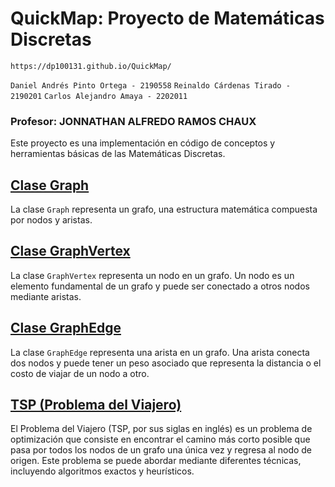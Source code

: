 # QuickMap: Proyecto de Matemáticas Discretas

`https://dp100131.github.io/QuickMap/`

`Daniel Andrés Pinto Ortega - 2190558`
`Reinaldo Cárdenas Tirado - 2190201`
`Carlos Alejandro Amaya - 2202011`

### Profesor: JONNATHAN ALFREDO RAMOS CHAUX

Este proyecto es una implementación en código de conceptos y herramientas básicas de las Matemáticas Discretas.

## [Clase Graph](https://github.com/Dp100131/QuickMap/blob/main/JS/GrafoPOO/Graph.js)

La clase `Graph` representa un grafo, una estructura matemática compuesta por nodos y aristas.

## [Clase GraphVertex](https://github.com/Dp100131/QuickMap/blob/main/JS/GrafoPOO/GraphVertex.js )

La clase `GraphVertex` representa un nodo en un grafo. Un nodo es un elemento fundamental de un grafo y puede ser conectado a otros nodos mediante aristas.

## [Clase GraphEdge](https://github.com/Dp100131/QuickMap/blob/main/JS/GrafoPOO/GraphEdge.js )

La clase `GraphEdge` representa una arista en un grafo. Una arista conecta dos nodos y puede tener un peso asociado que representa la distancia o el costo de viajar de un nodo a otro.

## [TSP (Problema del Viajero)](https://github.com/Dp100131/QuickMap/blob/main/JS/GrafoPOO/TSP.js )

El Problema del Viajero (TSP, por sus siglas en inglés) es un problema de optimización que consiste en encontrar el camino más corto posible que pasa por todos los nodos de un grafo una única vez y regresa al nodo de origen. Este problema se puede abordar mediante diferentes técnicas, incluyendo algoritmos exactos y heurísticos.
